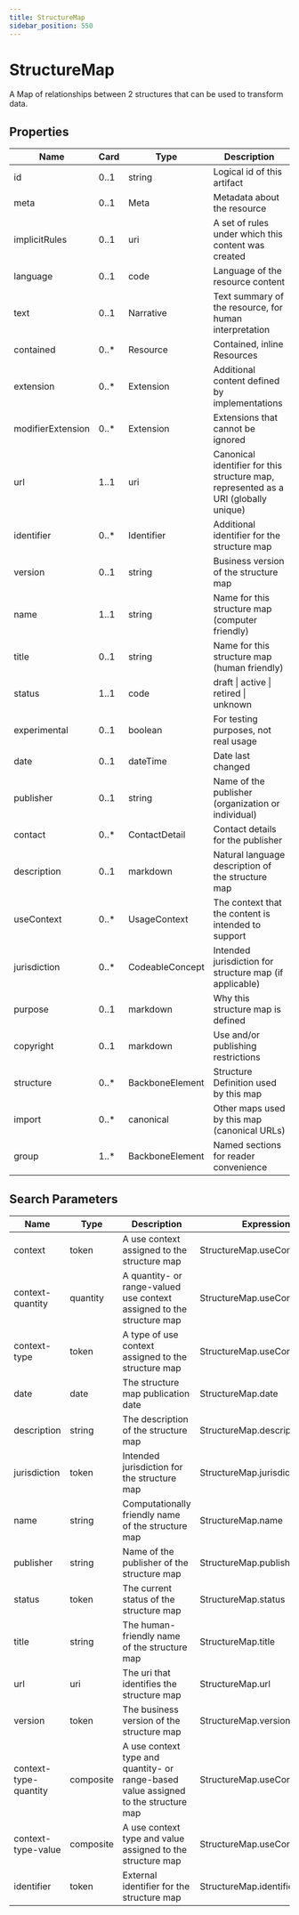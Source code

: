 ```yaml
---
title: StructureMap
sidebar_position: 550
---
```


# StructureMap

A Map of relationships between 2 structures that can be used to transform data.

## Properties

| Name              | Card  | Type            | Description                                                                         |
| ----------------- | ----- | --------------- | ----------------------------------------------------------------------------------- |
| id                | 0..1  | string          | Logical id of this artifact                                                         |
| meta              | 0..1  | Meta            | Metadata about the resource                                                         |
| implicitRules     | 0..1  | uri             | A set of rules under which this content was created                                 |
| language          | 0..1  | code            | Language of the resource content                                                    |
| text              | 0..1  | Narrative       | Text summary of the resource, for human interpretation                              |
| contained         | 0..\* | Resource        | Contained, inline Resources                                                         |
| extension         | 0..\* | Extension       | Additional content defined by implementations                                       |
| modifierExtension | 0..\* | Extension       | Extensions that cannot be ignored                                                   |
| url               | 1..1  | uri             | Canonical identifier for this structure map, represented as a URI (globally unique) |
| identifier        | 0..\* | Identifier      | Additional identifier for the structure map                                         |
| version           | 0..1  | string          | Business version of the structure map                                               |
| name              | 1..1  | string          | Name for this structure map (computer friendly)                                     |
| title             | 0..1  | string          | Name for this structure map (human friendly)                                        |
| status            | 1..1  | code            | draft \| active \| retired \| unknown                                               |
| experimental      | 0..1  | boolean         | For testing purposes, not real usage                                                |
| date              | 0..1  | dateTime        | Date last changed                                                                   |
| publisher         | 0..1  | string          | Name of the publisher (organization or individual)                                  |
| contact           | 0..\* | ContactDetail   | Contact details for the publisher                                                   |
| description       | 0..1  | markdown        | Natural language description of the structure map                                   |
| useContext        | 0..\* | UsageContext    | The context that the content is intended to support                                 |
| jurisdiction      | 0..\* | CodeableConcept | Intended jurisdiction for structure map (if applicable)                             |
| purpose           | 0..1  | markdown        | Why this structure map is defined                                                   |
| copyright         | 0..1  | markdown        | Use and/or publishing restrictions                                                  |
| structure         | 0..\* | BackboneElement | Structure Definition used by this map                                               |
| import            | 0..\* | canonical       | Other maps used by this map (canonical URLs)                                        |
| group             | 1..\* | BackboneElement | Named sections for reader convenience                                               |

## Search Parameters

| Name                  | Type      | Description                                                                         | Expression                    |
| --------------------- | --------- | ----------------------------------------------------------------------------------- | ----------------------------- |
| context               | token     | A use context assigned to the structure map                                         | StructureMap.useContext.value |
| context-quantity      | quantity  | A quantity- or range-valued use context assigned to the structure map               | StructureMap.useContext.value |
| context-type          | token     | A type of use context assigned to the structure map                                 | StructureMap.useContext.code  |
| date                  | date      | The structure map publication date                                                  | StructureMap.date             |
| description           | string    | The description of the structure map                                                | StructureMap.description      |
| jurisdiction          | token     | Intended jurisdiction for the structure map                                         | StructureMap.jurisdiction     |
| name                  | string    | Computationally friendly name of the structure map                                  | StructureMap.name             |
| publisher             | string    | Name of the publisher of the structure map                                          | StructureMap.publisher        |
| status                | token     | The current status of the structure map                                             | StructureMap.status           |
| title                 | string    | The human-friendly name of the structure map                                        | StructureMap.title            |
| url                   | uri       | The uri that identifies the structure map                                           | StructureMap.url              |
| version               | token     | The business version of the structure map                                           | StructureMap.version          |
| context-type-quantity | composite | A use context type and quantity- or range-based value assigned to the structure map | StructureMap.useContext       |
| context-type-value    | composite | A use context type and value assigned to the structure map                          | StructureMap.useContext       |
| identifier            | token     | External identifier for the structure map                                           | StructureMap.identifier       |
